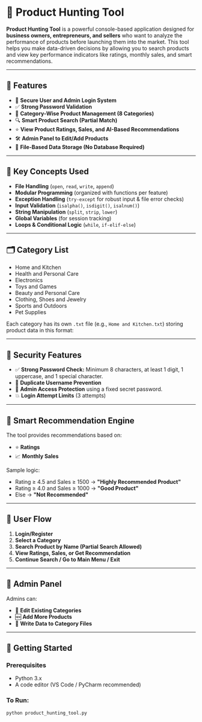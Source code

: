 # 🛒 Product Hunting Tool

**Product Hunting Tool** is a powerful console-based application designed for **business owners, entrepreneurs, and sellers** who want to analyze the performance of products before launching them into the market. This tool helps you make data-driven decisions by allowing you to search products and view key performance indicators like ratings, monthly sales, and smart recommendations.

---

## 📌 Features

- 🔐 **Secure User and Admin Login System**
- ✅ **Strong Password Validation**
- 📁 **Category-Wise Product Management (8 Categories)**
- 🔍 **Smart Product Search (Partial Match)**
- ⭐ **View Product Ratings, Sales, and AI-Based Recommendations**
- 🛠️ **Admin Panel to Edit/Add Products**
- 📄 **File-Based Data Storage (No Database Required)**

---

## 🧩 Key Concepts Used

- **File Handling** (`open`, `read`, `write`, `append`)
- **Modular Programming** (organized with functions per feature)
- **Exception Handling** (`try-except` for robust input & file error checks)
- **Input Validation** (`isalpha()`, `isdigit()`, `isalnum()`)
- **String Manipulation** (`split`, `strip`, `lower`)
- **Global Variables** (for session tracking)
- **Loops & Conditional Logic** (`while`, `if-elif-else`)

---

## 🗂️ Category List

- Home and Kitchen  
- Health and Personal Care  
- Electronics  
- Toys and Games  
- Beauty and Personal Care  
- Clothing, Shoes and Jewelry  
- Sports and Outdoors  
- Pet Supplies  

Each category has its own `.txt` file (e.g., `Home and Kitchen.txt`) storing product data in this format:


---

## 🔑 Security Features

- ✅ **Strong Password Check:** Minimum 8 characters, at least 1 digit, 1 uppercase, and 1 special character.
- 🚫 **Duplicate Username Prevention**
- 🔐 **Admin Access Protection** using a fixed secret password.
- 💥 **Login Attempt Limits** (3 attempts)

---

## 🧠 Smart Recommendation Engine

The tool provides recommendations based on:

- ⭐ **Ratings**
- 📈 **Monthly Sales**

Sample logic:
- Rating ≥ 4.5 and Sales ≥ 1500 → **"Highly Recommended Product"**
- Rating ≥ 4.0 and Sales ≥ 1000 → **"Good Product"**
- Else → **"Not Recommended"**

---

## 👤 User Flow

1. **Login/Register**
2. **Select a Category**
3. **Search Product by Name (Partial Search Allowed)**
4. **View Ratings, Sales, or Get Recommendation**
5. **Continue Search / Go to Main Menu / Exit**

---

## 🔧 Admin Panel

Admins can:
- 🔄 **Edit Existing Categories**
- 🆕 **Add More Products**
- 📝 **Write Data to Category Files**

---

## 🚀 Getting Started

### Prerequisites
- Python 3.x
- A code editor (VS Code / PyCharm recommended)

### To Run:
```bash
python product_hunting_tool.py
